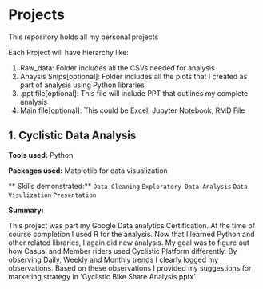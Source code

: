 # Projects
This repository holds all my personal projects

Each Project will have hierarchy like:
  1. Raw_data: Folder includes all the CSVs needed for analysis
  2. Anaysis Snips[optional]: Folder includes all the plots that I created as part of analysis using Python libraries
  3. .ppt file[optional]: This file will include PPT that outlines my complete analysis
  4. Main file[optional]: This could be Excel, Jupyter Notebook, RMD File
  
  
## 1. Cyclistic Data Analysis
  
**Tools used:** Python

**Packages used:** Matplotlib for data visualization

** Skills demonstrated:** `Data-Cleaning` `Exploratory Data Analysis` `Data Visulization` `Presentation`

**Summary:**
  
This project was part my Google Data analytics Certification. At the time of course completion I used R for the analysis. Now that I learned Python and
other related libraries, I again did new analysis. My goal was to figure out how Casual and Member riders used Cyclistic Platform differently. By observing Daily, Weekly 
and Monthly trends I clearly logged my observations. Based on these observations I provided my suggestions for marketing strategy in 'Cyclistic Bike Share Analysis.pptx'
  

  
